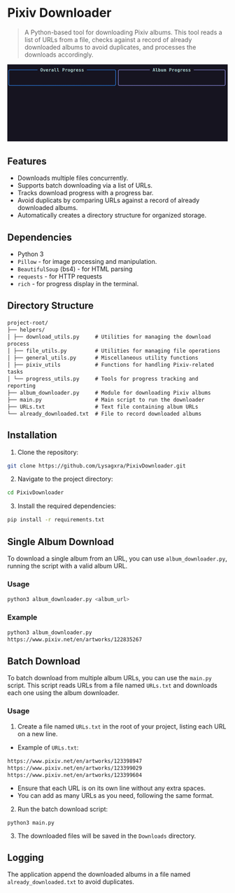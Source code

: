 # Pixiv Downloader

> A Python-based tool for downloading Pixiv albums. This tool reads a list of URLs from a file, checks against a record of already downloaded albums to avoid duplicates, and processes the downloads accordingly.

![Demo](https://github.com/Lysagxra/PixivDownloader/blob/01e060c7bd40f0df1a45c85185955b48aa0e58e6/misc/Demo.gif)

## Features

- Downloads multiple files concurrently.
- Supports batch downloading via a list of URLs.
- Tracks download progress with a progress bar.
- Avoid duplicats by comparing URLs against a record of already downloaded albums.
- Automatically creates a directory structure for organized storage.

## Dependencies

- Python 3
- `Pillow` - for image processing and manipulation.
- `BeautifulSoup` (bs4) - for HTML parsing
- `requests` - for HTTP requests
- `rich` - for progress display in the terminal.

## Directory Structure

```
project-root/
├── helpers/
│ ├── download_utils.py     # Utilities for managing the download process
│ ├── file_utils.py         # Utilities for managing file operations
│ ├── general_utils.py      # Miscellaneous utility functions
│ ├── pixiv_utils           # Functions for handling Pixiv-related tasks
│ └── progress_utils.py     # Tools for progress tracking and reporting
├── album_downloader.py     # Module for downloading Pixiv albums
├── main.py                 # Main script to run the downloader
├── URLs.txt                # Text file containing album URLs
└── already_downloaded.txt  # File to record downloaded albums
```

## Installation

1. Clone the repository:

```bash
git clone https://github.com/Lysagxra/PixivDownloader.git
```

2. Navigate to the project directory:

```bash
cd PixivDownloader
```

3. Install the required dependencies:

```bash
pip install -r requirements.txt
```

## Single Album Download

To download a single album from an URL, you can use `album_downloader.py`, running the script with a valid album URL.

### Usage

```bash
python3 album_downloader.py <album_url>
```

### Example

```
python3 album_downloader.py https://www.pixiv.net/en/artworks/122835267
```

## Batch Download

To batch download from multiple album URLs, you can use the `main.py` script. This script reads URLs from a file named `URLs.txt` and downloads each one using the album downloader.

### Usage

1. Create a file named `URLs.txt` in the root of your project, listing each URL on a new line.

- Example of `URLs.txt`:

```
https://www.pixiv.net/en/artworks/123398947
https://www.pixiv.net/en/artworks/123399029
https://www.pixiv.net/en/artworks/123399604
```

- Ensure that each URL is on its own line without any extra spaces.
- You can add as many URLs as you need, following the same format.

2. Run the batch download script:

```
python3 main.py
```

3. The downloaded files will be saved in the `Downloads` directory.

## Logging

The application append the downloaded albums in a file named `already_downloaded.txt` to avoid duplicates.
